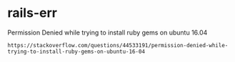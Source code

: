 # rails-err

Permission Denied while trying to install ruby gems on ubuntu 16.04
```ssh
https://stackoverflow.com/questions/44533191/permission-denied-while-trying-to-install-ruby-gems-on-ubuntu-16-04
```
